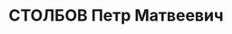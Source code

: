 ---
title: СТОЛБОВ Петр Матвеевич
description: "Род. в 1896, Балахнинский уезд, с. Сормово. Проживал: г. Москва. Зам.\
  \ нач. вагонного управления НКПС СССР. Ранее проживал в г. Горьком, работал зам.\
  \ директора завода \"Красное Сормово\" \n  Арестован 09.04.1937. Обв. по ст. 58-8,\
  \ -11. Приговор: ВК ВС СССР – ВМН. Расстрелян 05.11.1937"
---